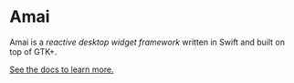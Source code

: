 # Amai

Amai is a *reactive desktop widget framework* written in Swift and built on top of GTK+.

[See the docs to learn more.](https://refi64.com/amai)
